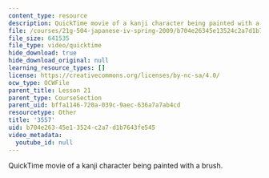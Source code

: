 ```yaml
---
content_type: resource
description: QuickTime movie of a kanji character being painted with a brush.
file: /courses/21g-504-japanese-iv-spring-2009/b704e26345e13524c2a7d1b7643fe545_3557.mov
file_size: 641535
file_type: video/quicktime
hide_download: true
hide_download_original: null
learning_resource_types: []
license: https://creativecommons.org/licenses/by-nc-sa/4.0/
ocw_type: OCWFile
parent_title: Lesson 21
parent_type: CourseSection
parent_uid: bffa1146-720a-039c-9aec-636a7a7ab4cd
resourcetype: Other
title: '3557'
uid: b704e263-45e1-3524-c2a7-d1b7643fe545
video_metadata:
  youtube_id: null
---
```

QuickTime movie of a kanji character being painted with a brush.